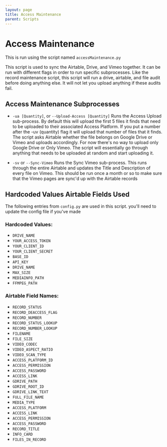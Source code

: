 ```yaml
---
layout: page
title: Access Maintenance
parent: Scripts
---
```

# Access Maintenance

This is run using the script named `accessMaintenance.py`

This script is used to sync the Airtable, Drive, and Vimeo together. It can be run with different flags in order to run specific subprocesses. Like the record maintenance script, this script will run a drive, airtable, and file audit before doing anything else. It will not let you upload anything if these audits fail.

## Access Maintenance Subprocesses

- `-ua [Quantity]`, or `--Upload-Access [Quantity]` Runs the Access Upload sub-process. By default this will upload the first 5 files it finds that need to be uploaded to their associated Access Platform. If you put a number after the -uv (quantity) flag it will upload that number of files that it finds. The script asks Airtable whether the file belongs on Google Drive or Vimeo and uploads accordingly. For now there's no way to upload only Google Drive or Only Vimeo. The script will essentially go through anything that needs to be uploaded at random and start uploading it.

- `-sv` or `--Sync-Vimeo` Runs the Sync Vimeo sub-process. This runs through the entire Airtable and updates the Title and Description of every file on Vimeo. This should be run once a month or so to make sure that the Vimeo pages are sync'd up with the Airtable records

## Hardcoded Values Airtable Fields Used
The following entries from `config.py` are used in this script. you'll need to update the config file if you've made

### Hardcoded Values:
- `DRIVE_NAME`
- `YOUR_ACCESS_TOKEN`
- `YOUR_CLIENT_ID`
- `YOUR_CLIENT_SECRET`
- `BASE_ID`
- `API_KEY`
- `DRIVE_NAME`
- `MAX_SIZE`
- `MEDIAINFO_PATH`
- `FFMPEG_PATH`

### Airtable Field Names:
- `RECORD_STATUS`
- `RECORD_DEACCESS_FLAG`
- `RECORD_NUMBER`
- `RECORD_STATUS_LOOKUP`
- `RECORD_NUMBER_LOOKUP`
- `FILENAME`
- `FILE_SIZE`
- `VIDEO_CODEC`
- `VIDEO_ASPECT_RATIO`
- `VIDEO_SCAN_TYPE`
- `ACCESS_PLATFORM_ID`
- `ACCESS_PERMISSION`
- `ACCESS_PASSWORD`
- `ACCESS_LINK`
- `GDRIVE_PATH`
- `GDRIVE_ROOT_ID`
- `GDRIVE_LINK_TEXT`
- `FULL_FILE_NAME`
- `MEDIA_TYPE`
- `ACCESS_PLATFORM`
- `ACCESS_LINK`
- `ACCESS_PERMISSION`
- `ACCESS_PASSWORD`
- `RECORD_TITLE`
- `INFO_CARD`
- `FILES_IN_RECORD`
